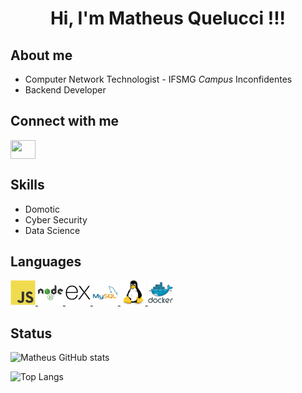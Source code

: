 
<h1 align="center">Hi, I'm Matheus Quelucci !!!</h1>

<h2>About me</h2>
<ul>
  <li>Computer Network Technologist - IFSMG <i>Campus</i> Inconfidentes</li>
  <li>Backend Developer</li>
</ul>

<h2>Connect with me</h2>
<div>
  <a href="https://www.linkedin.com/in/matheus-quelucci-de-almeida/" target="blank">
    <img align="center" src="https://raw.githubusercontent.com/rahuldkjain/github-profile-readme-generator/master/src/images/icons/Social/linked-in-alt.svg" height="30px" width="40px"/>
  </a>
</div>


<h2>Skills</h2>
<ul>
  <li>Domotic</li>
  <li>Cyber Security</li>
  <li>Data Science</li>
</ul>

<h2>Languages</h2>
<div>
  <a href="https://developer.mozilla.org/en-US/docs/Web/JavaScript" target="blank">
    <img src="https://raw.githubusercontent.com/devicons/devicon/master/icons/javascript/javascript-original.svg" alt="javascript" width="40px" height="40px"/>
  </a>
  <a href="https://nodejs.org" target="blank">
    <img src="https://raw.githubusercontent.com/devicons/devicon/master/icons/nodejs/nodejs-original-wordmark.svg" alt="nodejs" width="40px" height="40px"/>
  </a>
  <a href="https://expressjs.com" target="blank">
    <img src="https://raw.githubusercontent.com/devicons/devicon/master/icons/express/express-original.svg" alt="express" width="40px" height="40px"/>
  </a>
  <a href="https://www.mysql.com/" target="blank">
    <img src="https://raw.githubusercontent.com/devicons/devicon/master/icons/mysql/mysql-original-wordmark.svg" alt="mysql" width="40px" height="40px"/>
  </a>
  <a href="https://www.linux.org/" target="blank">
    <img src="https://raw.githubusercontent.com/devicons/devicon/master/icons/linux/linux-original.svg" alt="linux" width="40px" height="40px"/>
  </a>
  <a href="https://www.docker.com/" target="blank">
    <img src="https://raw.githubusercontent.com/devicons/devicon/master/icons/docker/docker-original-wordmark.svg" alt="docker" width="40px" height="40px"/>
  </a>
</div>

<h2>Status</h2>

![Matheus GitHub stats](https://github-readme-stats.vercel.app/api?username=mquelucci&show_icons=true&theme=tokyonight&count_private=true)

![Top Langs](https://github-readme-stats.vercel.app/api/top-langs/?username=mquelucci&count_private=true)
